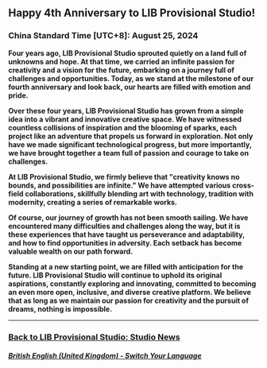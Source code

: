 ## Happy 4th Anniversary to LIB Provisional Studio!
### China Standard Time [UTC+8]: August 25, 2024

**Four years ago, LIB Provisional Studio sprouted quietly on a land full of unknowns and hope. At that time, we carried an infinite passion for creativity and a vision for the future, embarking on a journey full of challenges and opportunities. Today, as we stand at the milestone of our fourth anniversary and look back, our hearts are filled with emotion and pride.**

**Over these four years, LIB Provisional Studio has grown from a simple idea into a vibrant and innovative creative space. We have witnessed countless collisions of inspiration and the blooming of sparks, each project like an adventure that propels us forward in exploration. Not only have we made significant technological progress, but more importantly, we have brought together a team full of passion and courage to take on challenges.**

**At LIB Provisional Studio, we firmly believe that "creativity knows no bounds, and possibilities are infinite." We have attempted various cross-field collaborations, skillfully blending art with technology, tradition with modernity, creating a series of remarkable works.**

**Of course, our journey of growth has not been smooth sailing. We have encountered many difficulties and challenges along the way, but it is these experiences that have taught us perseverance and adaptability, and how to find opportunities in adversity. Each setback has become valuable wealth on our path forward.**

**Standing at a new starting point, we are filled with anticipation for the future. LIB Provisional Studio will continue to uphold its original aspirations, constantly exploring and innovating, committed to becoming an even more open, inclusive, and diverse creative platform. We believe that as long as we maintain our passion for creativity and the pursuit of dreams, nothing is impossible.**

---

### [Back to LIB Provisional Studio: Studio News](https://libps.github.io/en/british/News)

##### [British English (United Kingdom) - Switch Your Language](https://libps.github.io/index)
